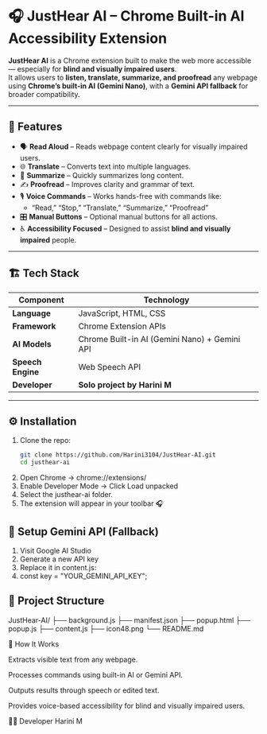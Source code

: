 # 🎧 JustHear AI – Chrome Built-in AI Accessibility Extension  

**JustHear AI** is a Chrome extension built to make the web more accessible — especially for **blind and visually impaired users**.  
It allows users to **listen, translate, summarize, and proofread** any webpage using **Chrome’s built-in AI (Gemini Nano)**, with a **Gemini API fallback** for broader compatibility.  

---

## 🌟 Features  

- 🗣️ **Read Aloud** – Reads webpage content clearly for visually impaired users.  
- 🌐 **Translate** – Converts text into multiple languages.  
- 🧾 **Summarize** – Quickly summarizes long content.  
- ✍️ **Proofread** – Improves clarity and grammar of text.  
- 🎙️ **Voice Commands** – Works hands-free with commands like:
  - “Read,” “Stop,” “Translate,” “Summarize,” “Proofread”
- 🎛️ **Manual Buttons** – Optional manual buttons for all actions.  
- ♿ **Accessibility Focused** – Designed to assist **blind and visually impaired** people.

---

## 🏗️ Tech Stack  

| Component | Technology |
|------------|-------------|
| **Language** | JavaScript, HTML, CSS |
| **Framework** | Chrome Extension APIs |
| **AI Models** | Chrome Built-in AI (Gemini Nano) + Gemini API |
| **Speech Engine** | Web Speech API |
| **Developer** | **Solo project by Harini M** |

---

## ⚙️ Installation  

1. Clone the repo:  
   ```bash
   git clone https://github.com/Harini3104/JustHear-AI.git
   cd justhear-ai
2. Open Chrome → chrome://extensions/
3. Enable Developer Mode → Click Load unpacked
4. Select the justhear-ai folder.
5. The extension will appear in your toolbar 🎧

## 🔑 Setup Gemini API (Fallback)

1. Visit Google AI Studio
2. Generate a new API key
3. Replace it in content.js:
4. const key = "YOUR_GEMINI_API_KEY";

## 🧩 Project Structure
JustHear-AI/
├── background.js
├── manifest.json
├── popup.html
├── popup.js
├── content.js
├── icon48.png
└── README.md

🧠 How It Works

Extracts visible text from any webpage.

Processes commands using built-in AI or Gemini API.

Outputs results through speech or edited text.

Provides voice-based accessibility for blind and visually impaired users.

👩‍💻 Developer
Harini M
